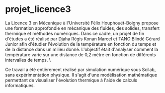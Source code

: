 # projet_licence3

La Licence 3 en Mécanique à l'Université Félix Houphouët-Boigny propose une formation approfondie en mécanique des fluides, des solides, transfert thermique et méthodes numériques. Dans ce cadre, un projet de fin d'études a été réalisé par Djaha Régis Konan Marcel et TANO Blindé Gérard Junior afin d'étudier l'évolution de la température en fonction du temps et de la distance dans un milieu donné. L'objectif était d'analyser comment la température varie sur une distance de 0,2 mètre en fonction de différents intervalles de temps. \\

Ce travail a été entièrement réalisé par simulation numérique sous Scilab, sans expérimentation physique. Il s'agit d'une modélisation mathématique permettant de visualiser l'évolution thermique à l'aide de calculs informatiques. 
